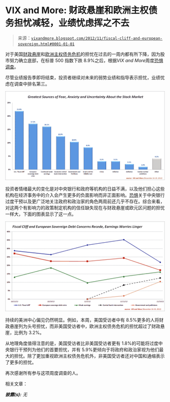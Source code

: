 <!--yml

分类：未分类

日期：2024-05-18 16:22:38

-->

# VIX and More: 财政悬崖和欧洲主权债务担忧减轻，业绩忧虑挥之不去

> 来源：[`vixandmore.blogspot.com/2012/11/fiscal-cliff-and-european-sovereign.html#0001-01-01`](http://vixandmore.blogspot.com/2012/11/fiscal-cliff-and-european-sovereign.html#0001-01-01)

对于美国[财政悬崖](http://vixandmore.blogspot.com/search/label/fiscal%20cliff)和[欧洲主权债务危机](http://vixandmore.blogspot.com/search/label/European%20sovereign%20debt%20crisis)的担忧在过去的一周内都有所下降，因为股市努力确立底部，在标普 500 指数下跌 8.9%之后，根据*VIX and More*周度[恐惧调查](http://vixandmore.blogspot.com/search/label/Fear%20poll)。

尽管业绩报告季即将结束，投资者继续对未来的弱势业绩和指导表示担忧，业绩忧虑在调查中排名第三。

![](img/47090021aed2fa8ad95780213cdf4829.png)

投资者情绪最大的变化是对中央银行和政府等机构的日益不满，以及他们担心这些机构在经济事务中的介入会产生更多的负面影响而非正面影响。[恐惧](http://vixandmore.blogspot.com/search/label/fear)关于中央银行过度干预以及更广泛地关注政府和政治家的角色两周前还几乎不存在。综合来看，对这两个有影响力的政策制定机构的信任缺失现在与财政悬崖或欧元区问题的担忧一样大，下面的图表显示了这一点。

![](img/b88258f731ddd35b30f502b72c1f2192.png)

持续的美洲中心偏见仍然明显。例如，本周，美国受访者中有 8.5%更多的人将财政悬崖列为头号担忧，而非美国受访者中，欧洲主权债务危机的担忧超过了财政悬崖，比例为 3.2%。

从地理角度值得注意的是，美国受访者比非美国受访者更有 1.8%的可能将过度中央银行干预列为他们的首要担忧，并有 5.9%更倾向于将政府和政治家视为他们最大的担忧。除了更加重视欧洲主权债务危机外，非美国受访者还对中国和通缩表示了更多的担忧。

再次感谢所有参与这项周度调查的人。

相关文章：

***披露(s):*** *无*
